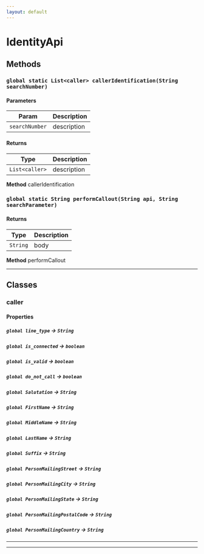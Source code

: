 ```yaml
---
layout: default
---
```

# IdentityApi
## Methods
### `global static List<caller> callerIdentification(String searchNumber)`
#### Parameters

|Param|Description|
|---|---|
|`searchNumber`|description|

#### Returns

|Type|Description|
|---|---|
|`List<caller>`|description|


**Method** callerIdentification

### `global static String performCallout(String api, String searchParameter)`
#### Returns

|Type|Description|
|---|---|
|`String`|body|


**Method** performCallout

---
## Classes
### caller
#### Properties

##### `global line_type` → `String`


##### `global is_connected` → `boolean`


##### `global is_valid` → `boolean`


##### `global do_not_call` → `boolean`


##### `global Salutation` → `String`


##### `global FirstName` → `String`


##### `global MiddleName` → `String`


##### `global LastName` → `String`


##### `global Suffix` → `String`


##### `global PersonMailingStreet` → `String`


##### `global PersonMailingCity` → `String`


##### `global PersonMailingState` → `String`


##### `global PersonMailingPostalCode` → `String`


##### `global PersonMailingCountry` → `String`


---

---
